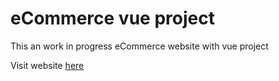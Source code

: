 # eCommerce vue project

This an work in progress eCommerce website with vue project

Visit website [here](https://george-git82.github.io/eCommerce-vue-prj/index.html)
